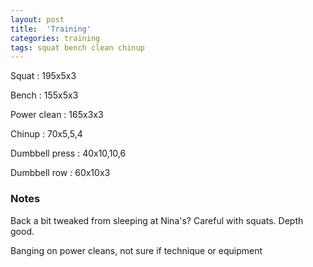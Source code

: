 ```yaml
---
layout: post
title:  'Training'
categories: training
tags: squat bench clean chinup
---
```


Squat : 195x5x3

Bench : 155x5x3

Power clean : 165x3x3

Chinup  : 70x5,5,4

Dumbbell press  : 40x10,10,6

Dumbbell row  : 60x10x3


### Notes

Back a bit tweaked from sleeping at Nina's? Careful with squats. Depth good.

Banging on power cleans, not sure if technique or equipment
